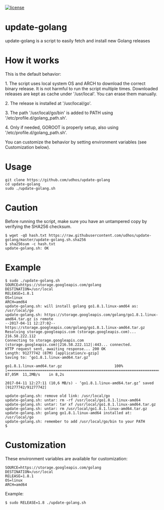 [![license](http://img.shields.io/badge/license-MIT-blue.svg)](https://github.com/udhos/update-golang/blob/master/LICENSE)

# update-golang
update-golang is a script to easily fetch and install new Golang releases

How it works
============

This is the default behavior:

1\. The script uses local system OS and ARCH to download the correct binary release. It is not harmful to run the script multiple times. Downloaded releases are kept as cache under '/usr/local'. You can erase them manually.

2\. The release is installed at '/usr/local/go'.

3\. The path '/usr/local/go/bin' is added to PATH using '/etc/profile.d/golang_path.sh'.

4\. Only if needed, GOROOT is properly setup, also using '/etc/profile.d/golang_path.sh'.

You can customize the behavior by setting environment variables (see Customization below).

Usage
=====

    git clone https://github.com/udhos/update-golang
    cd update-golang
    sudo ./update-golang.sh

Caution
=======

Before running the script, make sure you have an untampered copy by verifying the SHA256 checksum.

    $ wget -qO hash.txt https://raw.githubusercontent.com/udhos/update-golang/master/update-golang.sh.sha256
    $ sha256sum -c hash.txt
    update-golang.sh: OK

Example
=======

    $ sudo ./update-golang.sh
    SOURCE=https://storage.googleapis.com/golang
    DESTINATION=/usr/local
    RELEASE=1.8.1
    OS=linux
    ARCH=amd64
    update-golang.sh: will install golang go1.8.1.linux-amd64 as: /usr/local/go
    update-golang.sh: https://storage.googleapis.com/golang/go1.8.1.linux-amd64.tar.gz is remote
    --2017-04-11 12:27:02--  https://storage.googleapis.com/golang/go1.8.1.linux-amd64.tar.gz
    Resolving storage.googleapis.com (storage.googleapis.com)... 216.58.222.112
    Connecting to storage.googleapis.com (storage.googleapis.com)|216.58.222.112|:443... connected.
    HTTP request sent, awaiting response... 200 OK
    Length: 91277742 (87M) [application/x-gzip]
    Saving to: ‘go1.8.1.linux-amd64.tar.gz’

    go1.8.1.linux-amd64.tar.gz                        100%[==========================================================================================================>]  87,05M  11,2MB/s    in 8,2s

    2017-04-11 12:27:11 (10,6 MB/s) - ‘go1.8.1.linux-amd64.tar.gz’ saved [91277742/91277742]

    update-golang.sh: remove old link: /usr/local/go
    update-golang.sh: untar: rm -rf /usr/local/go1.8.1.linux-amd64
    update-golang.sh: untar: tar xf /usr/local/go1.8.1.linux-amd64.tar.gz
    update-golang.sh: untar: rm /usr/local/go1.8.1.linux-amd64.tar.gz
    update-golang.sh: golang go1.8.1.linux-amd64 installed at: /usr/local/go
    update-golang.sh: remember to add /usr/local/go/bin to your PATH
    $

Customization
=============

These environment variables are available for customization:

    SOURCE=https://storage.googleapis.com/golang
    DESTINATION=/usr/local
    RELEASE=1.8.1
    OS=linux
    ARCH=amd64

Example:

    $ sudo RELEASE=1.8 ./update-golang.sh

